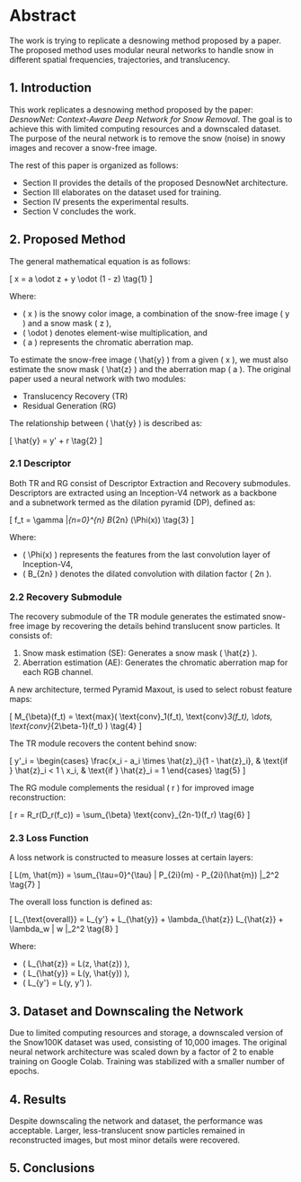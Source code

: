 # Abstract
The work is trying to replicate a desnowing method proposed by a paper. The proposed method uses modular neural networks to handle snow in different spatial frequencies, trajectories, and translucency.

## 1. Introduction
This work replicates a desnowing method proposed by the paper: *DesnowNet: Context-Aware Deep Network for Snow Removal*. The goal is to achieve this with limited computing resources and a downscaled dataset. The purpose of the neural network is to remove the snow (noise) in snowy images and recover a snow-free image. 

The rest of this paper is organized as follows:
- Section II provides the details of the proposed DesnowNet architecture.
- Section III elaborates on the dataset used for training.
- Section IV presents the experimental results.
- Section V concludes the work.

## 2. Proposed Method
The general mathematical equation is as follows:

\[ x = a \odot z + y \odot (1 - z) \tag{1} \]

Where:
- \( x \) is the snowy color image, a combination of the snow-free image \( y \) and a snow mask \( z \),
- \( \odot \) denotes element-wise multiplication, and
- \( a \) represents the chromatic aberration map.

To estimate the snow-free image \( \hat{y} \) from a given \( x \), we must also estimate the snow mask \( \hat{z} \) and the aberration map \( a \). The original paper used a neural network with two modules:
- Translucency Recovery (TR)
- Residual Generation (RG)

The relationship between \( \hat{y} \) is described as:

\[ \hat{y} = y' + r \tag{2} \]

### 2.1 Descriptor
Both TR and RG consist of Descriptor Extraction and Recovery submodules. Descriptors are extracted using an Inception-V4 network as a backbone and a subnetwork termed as the dilation pyramid (DP), defined as:

\[ f_t = \gamma \|_{n=0}^{n} B_{2n} (\Phi(x)) \tag{3} \]

Where:
- \( \Phi(x) \) represents the features from the last convolution layer of Inception-V4,
- \( B_{2n} \) denotes the dilated convolution with dilation factor \( 2n \).

### 2.2 Recovery Submodule
The recovery submodule of the TR module generates the estimated snow-free image by recovering the details behind translucent snow particles. It consists of:
1. Snow mask estimation (SE): Generates a snow mask \( \hat{z} \).
2. Aberration estimation (AE): Generates the chromatic aberration map for each RGB channel.

A new architecture, termed Pyramid Maxout, is used to select robust feature maps:

\[ M_{\beta}(f_t) = \text{max}( \text{conv}_1(f_t), \text{conv}_3(f_t), \dots, \text{conv}_{2\beta-1}(f_t) ) \tag{4} \]

The TR module recovers the content behind snow:

\[ y'_i = 
\begin{cases} 
\frac{x_i - a_i \times \hat{z}_i}{1 - \hat{z}_i}, & \text{if } \hat{z}_i < 1 \\
x_i, & \text{if } \hat{z}_i = 1 
\end{cases} \tag{5} \]

The RG module complements the residual \( r \) for improved image reconstruction:

\[ r = R_r(D_r(f_c)) = \sum_{\beta} \text{conv}_{2n-1}(f_r) \tag{6} \]

### 2.3 Loss Function
A loss network is constructed to measure losses at certain layers:

\[ L(m, \hat{m}) = \sum_{\tau=0}^{\tau} \| P_{2i}(m) - P_{2i}(\hat{m}) \|_2^2 \tag{7} \]

The overall loss function is defined as:

\[ L_{\text{overall}} = L_{y'} + L_{\hat{y}} + \lambda_{\hat{z}} L_{\hat{z}} + \lambda_w \| w \|_2^2 \tag{8} \]

Where:

- \( L_{\hat{z}} = L(z, \hat{z}) \),
- \( L_{\hat{y}} = L(y, \hat{y}) \),
- \( L_{y'} = L(y, y') \).

## 3. Dataset and Downscaling the Network
Due to limited computing resources and storage, a downscaled version of the Snow100K dataset was used, consisting of 10,000 images. The original neural network architecture was scaled down by a factor of 2 to enable training on Google Colab. Training was stabilized with a smaller number of epochs.

## 4. Results
Despite downscaling the network and dataset, the performance was acceptable. Larger, less-translucent snow particles remained in reconstructed images, but most minor details were recovered.

## 5. Conclusions
